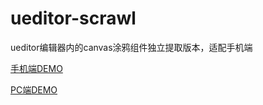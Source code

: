 # ueditor-scrawl
ueditor编辑器内的canvas涂鸦组件独立提取版本，适配手机端

[手机端DEMO](https://imwalson.github.io/ueditor-scrawl/scrawl_mobile)

[PC端DEMO](https://imwalson.github.io/ueditor-scrawl/scrawl)